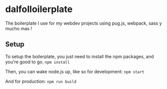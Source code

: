 # dalfolloilerplate
The boilerplate I use for my webdev projects using pug.js, webpack, sass y mucho mas !

## Setup 
To setup the boilerplate, you just need to install the npm packages, and you're good to go. 
`npm install`

Then, you can wake node.js up, like so for development: 
`npm start`

And for production: 
`npm run build`
